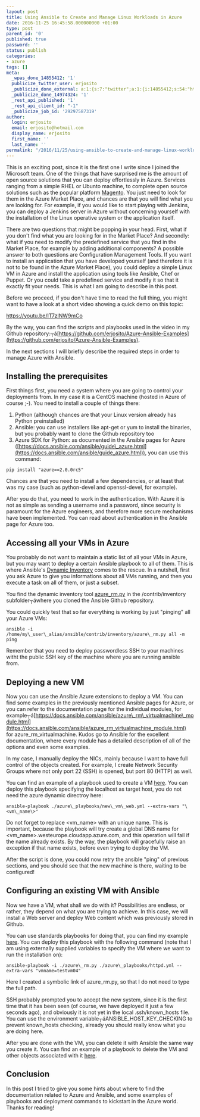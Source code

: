 ```yaml
---
layout: post
title: Using Ansible to Create and Manage Linux Workloads in Azure
date: 2016-11-25 16:45:58.000000000 +01:00
type: post
parent_id: '0'
published: true
password: ''
status: publish
categories:
- azure
tags: []
meta:
  _wpas_done_14855412: '1'
  publicize_twitter_user: erjosito
  _publicize_done_external: a:1:{s:7:"twitter";a:1:{i:14855412;s:54:"https://twitter.com/erjosito/status/802176512183173120";}}
  _publicize_done_14974324: '1'
  _rest_api_published: '1'
  _rest_api_client_id: "-1"
  _publicize_job_id: '29297587319'
author:
  login: erjosito
  email: erjosito@hotmail.com
  display_name: erjosito
  first_name: ''
  last_name: ''
permalink: "/2016/11/25/using-ansible-to-create-and-manage-linux-workloads-in-azure/"
---
```

This is an exciting post, since it is the first one I write since I joined the Microsoft team. One of the things that have surprised me is the amount of open source solutions that you can deploy effortlessly in Azure. Services ranging from a simple RHEL or Ubunto machine, to complete open source solutions such as the popular platform [Magento](https://magento.com/). You just need to look for them in the Azure Market Place, and chances are that you will find what you are looking for. For example, if you would like to start playing with Jenkins, you can deploy a Jenkins server in Azure without concerning yourself with the installation of the Linux operative system or the application itself.

There are two questions that might be popping in your head. First, what if you don't find what you are looking for in the Market Place? And secondly: what if you need to modify the predefined service that you find in the Market Place, for example by adding additional components? A possible answer to both questions are Configuration Management Tools. If you want to install an application that you have developed yourself (and therefore it is not to be found in the Azure Market Place), you could deploy a simple Linux VM in Azure and install the application using tools like Ansible, Chef or Puppet. Or you could take a predefined service and modify it so that it exactly fit your needs. This is what I am going to describe in this post.

Before we proceed, if you don't have time to read the full thing, you might want to have a look at a short video showing a quick demo on this topic:

https://youtu.be/IT7zlNW9mCo

By the way, you can find the scripts and playbooks used in the video in my Github repository:┬á[https://github.com/erjosito/Azure-Ansible-Examples](https://github.com/erjosito/Azure-Ansible-Examples).

In the next sections I will briefly describe the required steps in order to manage Azure with Ansible.

## Installing the prerequisites

First things first, you need a system where you are going to control your deployments from. In my case it is a CentOS machine (hosted in Azure of course ;-). You need to install a couple of things there:

1. Python (although chances are that your Linux version already has Python preinstalled)
2. Ansible: you can use installers like apt-get or yum to install the binaries, but you probably want to clone the Github repository too
3. Azure SDK for Python: as documented in the Ansible pages for Azure ([https://docs.ansible.com/ansible/guide\_azure.html](https://docs.ansible.com/ansible/guide_azure.html)), you can use this command:
```
pip install "azure==2.0.0rc5"
```

Chances are that you need to install a few dependencies, or at least that was my case (such as python-devel and openssl-devel, for example).

After you do that, you need to work in the authentication. With Azure it is not as simple as sending a username and a password, since security is paramount for the Azure engineers, and therefore more secure mechanisms have been implemented. You can read about authentication in the Ansible page for Azure too.

## Accessing all your VMs in Azure

You probably do not want to maintain a static list of all your VMs in Azure, but you may want to deploy a certain Ansible playbook to all of them. This is where Ansible's [Dynamic Inventory](http://docs.ansible.com/ansible/intro_dynamic_inventory.html) comes to the rescue. In a nutshell, first you ask Azure to give you informations about all VMs running, and then you execute a task on all of them, or just a subset.

You find the dynamic inventory tool [azure\_rm.py](https://github.com/ansible/ansible/blob/devel/contrib/inventory/azure_rm.py) in the /contrib/inventory subfolder┬áwhere you cloned the Ansible Github repository.

You could quickly test that so far everything is working by just "pinging" all your Azure VMs:

```
ansible -i /home/my\_user\_alias/ansible/contrib/inventory/azure\_rm.py all -m ping
```

Remember that you need to deploy passwordless SSH to your machines witht the public SSH key of the machine where you are running ansible from.

## Deploying a new VM

Now you can use the Ansible Azure extensions to deploy a VM. You can find some examples in the previously mentioned Ansible pages for Azure, or you can refer to the documentation page for the individual modules, for example┬á[https://docs.ansible.com/ansible/azure\_rm\_virtualmachine\_module.html](https://docs.ansible.com/ansible/azure_rm_virtualmachine_module.html) for azure\_rm\_virtualmachine. Kudos go to Ansible for the excellent documentation, where every module has a detailed description of all of the options and even some examples.

In my case, I manually deploy the NICs, mainly because I want to have full control of the objects created. For example, I create Network Security Groups where not only port 22 (SSH) is opened, but port 80 (HTTP) as well.

You can find an example of a playbook used to create a VM [here](https://github.com/erjosito/Azure-Ansible-Examples/blob/master/azure-playbooks/new_vm_web.yml). You can deploy this playbook specifying the localhost as target host, you do not need the azure dynamic directroy here:

```
ansible-playbook ./azure\_playbooks/new\_vm\_web.yml --extra-vars "\<vm\_name\>"
```

Do not forget to replace \<vm\_name\> with an unique name. This is important, because the playbook will try create a global DNS name for \<vm\_name\>.westeurope.cloudapp.azure.com, and this operation will fail if the name already exists. By the way, the playbook will gracefully raise an exception if that name exists, before even trying to deploy the VM.

After the script is done, you could now retry the ansible "ping" of previous sections, and you should see that the new machine is there, waiting to be configured!

## Configuring an existing VM with Ansible

Now we have a VM, what shall we do with it? Possibilities are endless, or rather, they depend on what you are trying to achieve. In this case, we will install a Web server and deploy Web content which was previously stored in Github.

You can use standards playbooks for doing that, you can find my example [here](https://github.com/erjosito/Azure-Ansible-Examples/blob/master/azure-playbooks/httpd.yml). You can deploy this playbook with the following command (note that I am using externally supplied variables to specify the VM where we want to run the installation on):

```
ansible-playbook -i ./azure\_rm.py ./azure\_playbooks/httpd.yml --extra-vars "vmname=testvm04"
```

Here I created a symbolic link of azure\_rm.py, so that I do not need to type the full path.

SSH probably prompted you to accept the new system, since it is the first time that it has been seen (of course, we have deployed it just a few seconds ago), and obviously it is not yet in the local .ssh/known\_hosts file. You can use the environment variable┬áANSIBLE\_HOST\_KEY\_CHECKING to prevent known\_hosts checking, already you should really know what you are doing here.

After you are done with the VM, you can delete it with Ansible the same way you create it. You can find an example of a playbook to delete the VM and other objects associated with it [here](https://github.com/erjosito/Azure-Ansible-Examples/blob/master/delete_vm.sh).

## Conclusion

In this post I tried to give you some hints about where to find the documentation related to Azure and Ansible, and some examples of playbooks and deployment commands to kickstart in the Azure world. Thanks for reading!

&nbsp;

&nbsp;

